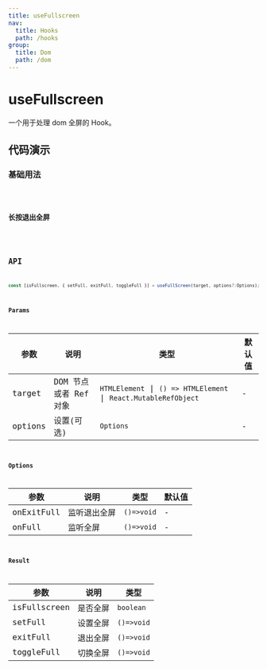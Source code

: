 ```yaml
---
title: useFullscreen
nav:
  title: Hooks
  path: /hooks
group:
  title: Dom
  path: /dom
---
```


# useFullscreen

一个用于处理 dom 全屏的 Hook。

## 代码演示

### 基础用法

<code src="./demo/demo1.tsx" />

### 长按退出全屏

<code src="./demo/demo2.tsx" />

## API

```typescript
const [isFullscreen, { setFull, exitFull, toggleFull }] = useFullScreen(target, options?:Options);
```

### Params

| 参数 | 说明 | 类型 | 默认值 |
| --- | --- | --- | --- |
| target | DOM 节点或者 Ref 对象 | `HTMLElement` \| `() => HTMLElement` \| `React.MutableRefObject` | - |
| options | 设置(可选) | `Options` | - |

### Options

| 参数       | 说明         | 类型       | 默认值 |
| ---------- | ------------ | ---------- | ------ |
| onExitFull | 监听退出全屏 | `()=>void` | -      |
| onFull     | 监听全屏     | `()=>void` | -      |

### Result

| 参数         | 说明     | 类型       |
| ------------ | -------- | ---------- |
| isFullscreen | 是否全屏 | `boolean`  |
| setFull      | 设置全屏 | `()=>void` |
| exitFull     | 退出全屏 | `()=>void` |
| toggleFull   | 切换全屏 | `()=>void` |

